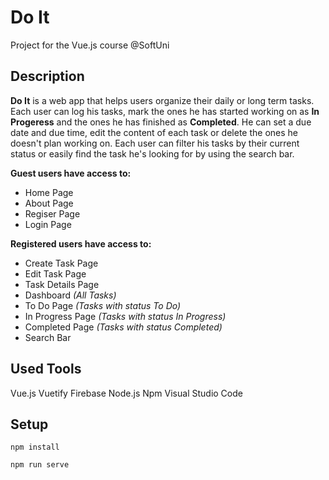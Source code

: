 # Do It

Project for the Vue.js course @SoftUni



## Description

**Do It** is a web app that helps users organize their daily or long term tasks. Each user can log his tasks, mark the ones he has started working on as **In Progeress** and the ones he has finished as **Completed**. He can set a due date and due time, edit the content of each task or delete the ones he doesn't plan working on. Each user can filter his tasks by their current status or easily find the task he's looking for by using the search bar.

**Guest users have access to:**
* Home Page
* About Page
* Regiser Page
* Login Page

**Registered users have access to:**
* Create Task Page
* Edit Task Page
* Task Details Page
* Dashboard *(All Tasks)*
* To Do Page *(Tasks with status To Do)*
* In Progress Page *(Tasks with status In Progress)*
* Completed Page *(Tasks with status Completed)*
* Search Bar



## Used Tools

Vue.js
Vuetify
Firebase
Node.js
Npm
Visual Studio Code



## Setup
```
npm install
```

```
npm run serve
```

